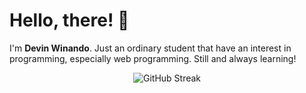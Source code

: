 <!-- <p align="left"> <img src="https://komarev.com/ghpvc/?username=DevinWinando&label=Profile%20Views&color=0e75b6&style=flat" alt="DevinWinando" /> </p> -->

# Hello, there! 👋

I'm **Devin Winando**. Just an ordinary student that have an interest in programming, especially web programming. Still and always learning!

<div align="center">
  
<!--   ![DevinWinando's GitHub stats](https://github-readme-stats.vercel.app/api?username=DevinWinando&show_icons=true&count_private=true&theme=tokyonight) -->
  
  ![GitHub Streak](https://github-readme-streak-stats.herokuapp.com?user=DevinWinando&theme=tokyonight)
  
<!--   ![Top Langs](https://github-readme-stats.vercel.app/api/top-langs/?username=DevinWinando&layout=compact&theme=tokyonight) -->
  
</div>

<!-- <h3 align="left">Connect with me:</h3>
<p align="left"> 
  <a href="https://www.facebook.com/devinwinando13/" target="blank"><img align="center" src="https://raw.githubusercontent.com/rahuldkjain/github-profile-readme-generator/master/src/images/icons/Social/facebook.svg" alt="envil_a" height="30" width="40" /></a> 
  <a href="https://instagram.com/devin.winando" target="blank"><img align="center" src="https://raw.githubusercontent.com/rahuldkjain/github-profile-readme-generator/master/src/images/icons/Social/instagram.svg" alt="envil.a" height="30" width="40" /></a> 
  <a href="https://www.linkedin.com/in/devin-winando/" target="blank"><img align="center" src="https://raw.githubusercontent.com/rahuldkjain/github-profile-readme-generator/master/src/images/icons/Social/linkedin.svg" alt="DevinWinando" height="30" width="40" /></a>
</p>
 -->
